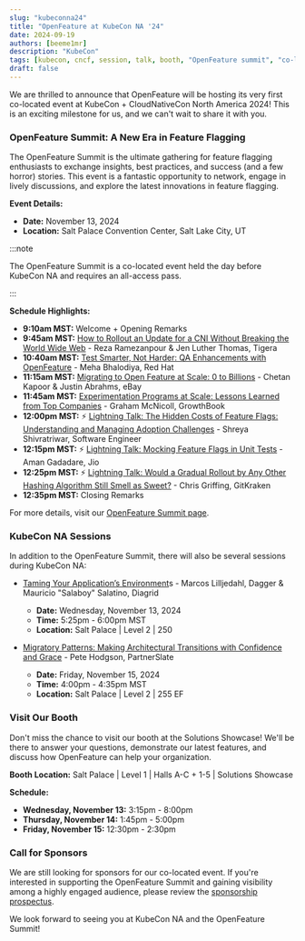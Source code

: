 ```yaml
---
slug: "kubeconna24"
title: "OpenFeature at KubeCon NA '24"
date: 2024-09-19
authors: [beeme1mr]
description: "KubeCon"
tags: [kubecon, cncf, session, talk, booth, "OpenFeature summit", "co-located"]
draft: false
---
```


We are thrilled to announce that OpenFeature will be hosting its very first co-located event at KubeCon + CloudNativeCon North America 2024!
This is an exciting milestone for us, and we can't wait to share it with you.

<!--truncate-->

### OpenFeature Summit: A New Era in Feature Flagging

The OpenFeature Summit is the ultimate gathering for feature flagging enthusiasts to exchange insights, best practices, and success (and a few horror) stories.
This event is a fantastic opportunity to network, engage in lively discussions, and explore the latest innovations in feature flagging.

**Event Details:**

- **Date:** November 13, 2024
- **Location:** Salt Palace Convention Center, Salt Lake City, UT

:::note

The OpenFeature Summit is a co-located event held the day before KubeCon NA and requires an all-access pass.

:::

**Schedule Highlights:**

- **9:10am MST:** Welcome + Opening Remarks
- **9:45am MST:** [How to Rollout an Update for a CNI Without Breaking the World Wide Web](https://colocatedeventsna2024.sched.com/event/1izpU/how-to-rollout-an-update-for-a-cni-without-breaking-the-world-wide-web-reza-ramezanpour-jen-luther-thomas-tigera) - Reza Ramezanpour & Jen Luther Thomas, Tigera
- **10:40am MST:** [Test Smarter, Not Harder: QA Enhancements with OpenFeature](https://colocatedeventsna2024.sched.com/event/1izpu/test-smarter-not-harder-qa-enhancements-with-openfeature-meha-bhalodiya-red-hat) - Meha Bhalodiya, Red Hat
- **11:15am MST:** [Migrating to Open Feature at Scale: 0 to Billions](https://colocatedeventsna2024.sched.com/event/1izqM/migrating-to-open-feature-at-scale-0-to-billions-chetan-kapoor-justin-abrahms-ebay) - Chetan Kapoor & Justin Abrahms, eBay
- **11:45am MST:** [Experimentation Programs at Scale: Lessons Learned from Top Companies](https://colocatedeventsna2024.sched.com/event/1izqq/experimentation-programs-at-scale-lessons-learned-from-top-companies-graham-mcnicoll-growthbook) - Graham McNicoll, GrowthBook
- **12:00pm MST:** ⚡ [Lightning Talk: The Hidden Costs of Feature Flags: Understanding and Managing Adoption Challenges](https://colocatedeventsna2024.sched.com/event/1izr2/cl-lightning-talk-the-hidden-costs-of-feature-flags-understanding-and-managing-adoption-challenges-shreya-shivratriwar-software-engineer) - Shreya Shivratriwar, Software Engineer
- **12:15pm MST:** ⚡ [Lightning Talk: Mocking Feature Flags in Unit Tests](https://colocatedeventsna2024.sched.com/event/1izrK/cl-lightning-talk-mocking-feature-flags-in-unit-tests-aman-gadadare-jio) - Aman Gadadare, Jio
- **12:25pm MST:** ⚡ [Lightning Talk: Would a Gradual Rollout by Any Other Hashing Algorithm Still Smell as Sweet?](https://colocatedeventsna2024.sched.com/event/1izrP/cl-lightning-talk-would-a-gradual-rollout-by-any-other-hashing-algorithm-still-smell-as-sweet-chris-griffing-gitkraken) - Chris Griffing, GitKraken
- **12:35pm MST:** Closing Remarks

For more details, visit our [OpenFeature Summit page](https://events.linuxfoundation.org/kubecon-cloudnativecon-north-america/co-located-events/openfeature-summit/).

### KubeCon NA Sessions

In addition to the OpenFeature Summit, there will also be several sessions during KubeCon NA:

- [Taming Your Application’s Environment](https://kccncna2024.sched.com/event/1i7kY/taming-your-applications-environments-marcos-lilljedahl-dagger-mauricio-salaboy-salatino-diagrid)s - Marcos Lilljedahl, Dagger & Mauricio "Salaboy" Salatino, Diagrid
  - **Date:** Wednesday, November 13, 2024
  - **Time:** 5:25pm - 6:00pm MST
  - **Location:** Salt Palace | Level 2 | 250

- [Migratory Patterns: Making Architectural Transitions with Confidence and Grace](https://kccncna2024.sched.com/event/1i7rl/migratory-patterns-making-architectural-transitions-with-confidence-and-grace-pete-hodgson-partnerslate) - Pete Hodgson, PartnerSlate
  - **Date:** Friday, November 15, 2024
  - **Time:** 4:00pm - 4:35pm MST
  - **Location:** Salt Palace | Level 2 | 255 EF

### Visit Our Booth

Don't miss the chance to visit our booth at the Solutions Showcase!
We'll be there to answer your questions, demonstrate our latest features, and discuss how OpenFeature can help your organization.

**Booth Location:** Salt Palace | Level 1 | Halls A-C + 1-5 | Solutions Showcase

**Schedule:**

- **Wednesday, November 13:** 3:15pm - 8:00pm
- **Thursday, November 14:** 1:45pm - 5:00pm
- **Friday, November 15:** 12:30pm - 2:30pm

### Call for Sponsors

We are still looking for sponsors for our co-located event.
If you're interested in supporting the OpenFeature Summit and gaining visibility among a highly engaged audience, please review the [sponsorship prospectus](https://events.linuxfoundation.org/wp-content/uploads/2024/09/sponsor-cncf-2025_09.11.24.pdf).

We look forward to seeing you at KubeCon NA and the OpenFeature Summit!
